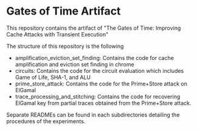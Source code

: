# Gates of Time Artifact

This repository contains the artifact of "The Gates of Time: Improving Cache Attacks with Transient Execution"

The structure of this repository is the following

* amplification_eviction_set_finding: Contains the code for cache amplification and eviction set finding in chrome
* circuits: Contains the code for the circuit evaluation which includes Game of Life, SHA-1, and ALU
* prime_store_attack: Contains the code for the Prime+Store attack on ElGamal
* trace_processing_and_stitching: Contains the code for recovering ElGamal key from partial traces obtained from the Prime+Store attack.

Separate READMEs can be found in each subdirectories detailing the procedures of the experiments.